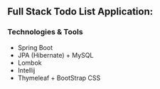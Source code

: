 
## Full Stack Todo List Application:

### Technologies & Tools
- Spring Boot
- JPA (Hibernate) + MySQL
- Lombok
- Intellij
- Thymeleaf + BootStrap CSS
